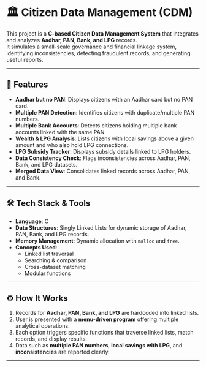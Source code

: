 # 🏛 Citizen Data Management (CDM)

This project is a **C-based Citizen Data Management System** that integrates and analyzes **Aadhar, PAN, Bank, and LPG** records.  
It simulates a small-scale governance and financial linkage system, identifying inconsistencies, detecting fraudulent records, and generating useful reports.

---

## 🚀 Features

- **Aadhar but no PAN**: Displays citizens with an Aadhar card but no PAN card.  
- **Multiple PAN Detection**: Identifies citizens with duplicate/multiple PAN numbers.  
- **Multiple Bank Accounts**: Detects citizens holding multiple bank accounts linked with the same PAN.  
- **Wealth & LPG Analysis**: Lists citizens with local savings above a given amount and who also hold LPG connections.  
- **LPG Subsidy Tracker**: Displays subsidy details linked to LPG holders.  
- **Data Consistency Check**: Flags inconsistencies across Aadhar, PAN, Bank, and LPG datasets.  
- **Merged Data View**: Consolidates linked records across Aadhar, PAN, and Bank.  

---

## 🛠 Tech Stack & Tools

- **Language**: C  
- **Data Structures**: Singly Linked Lists for dynamic storage of Aadhar, PAN, Bank, and LPG records.  
- **Memory Management**: Dynamic allocation with `malloc` and `free`.  
- **Concepts Used**:  
  - Linked list traversal  
  - Searching & comparison  
  - Cross-dataset matching  
  - Modular functions  

---

## ⚙️ How It Works

1. Records for **Aadhar, PAN, Bank, and LPG** are hardcoded into linked lists.  
2. User is presented with a **menu-driven program** offering multiple analytical operations.  
3. Each option triggers specific functions that traverse linked lists, match records, and display results.  
4. Data such as **multiple PAN numbers**, **local savings with LPG**, and **inconsistencies** are reported clearly.  

---



